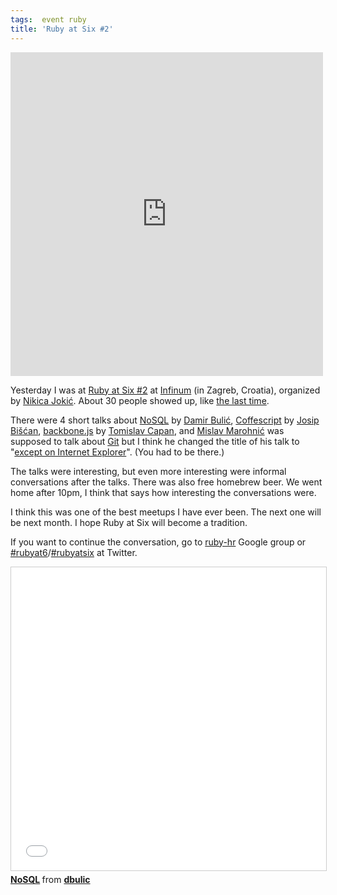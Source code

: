 ```yaml
---
tags:  event ruby
title: 'Ruby at Six #2'
---
```

<iframe src="https://www.facebook.com/plugins/post.php?href=https%3A%2F%2Fwww.facebook.com%2Fmedia%2Fset%2F%3Fset%3Da.10154148150057290.1073741893.735252289%26type%3D3&width=500" width="500" height="518" style="border:none;overflow:hidden" scrolling="no" frameborder="0" allowTransparency="true"></iframe>

Yesterday I was at <a href="http://www.amiando.com/rubyatsix2.html">Ruby at Six #2</a> at <a href="http://www.infinum.hr/">Infinum</a> (in Zagreb, Croatia), organized by <a href="https://twitter.com/#!/neektza">Nikica Jokić</a>. About 30 people showed up, like <a href="/ruby-at-six-1/">the last time</a>.

There were 4 short talks about <a href="http://www.slideshare.net/dbulic/nosql-9893253">NoSQL</a> by <a href="https://twitter.com/#!/conversionly">Damir Bulić</a>, <a href="http://en.wikipedia.org/wiki/CoffeeScript">Coffescript</a> by <a href="https://twitter.com/#!/bjosip">Josip Bišćan</a>, <a href="http://documentcloud.github.com/backbone/">backbone.js</a> by <a href="https://twitter.com/#!/tomislavcapan">Tomislav Capan</a>, and <a href="https://twitter.com/#!/mislav">Mislav Marohnić</a> was supposed to talk about <a href="http://git-scm.com/">Git</a> but I think he changed the title of his talk to "<a href="https://twitter.com/#!/zeljkofilipin/status/134336719330885635">except on Internet Explorer</a>". (You had to be there.)

The talks were interesting, but even more interesting were informal conversations after the talks. There was also free homebrew beer. We went home after 10pm, I think that says how interesting the conversations were.

I think this was one of the best meetups I have ever been. The next one will be next month. I hope Ruby at Six will become a tradition.

If you want to continue the conversation, go to <a href="http://groups.google.com/group/ruby-hr">ruby-hr</a> Google group or <a href="https://twitter.com/#!/search/realtime/%23rubyat6">#rubyat6</a>/<a href="https://twitter.com/#!/search/realtime/%23rubyatsix">#rubyatsix</a> at Twitter.

<iframe src="//www.slideshare.net/slideshow/embed_code/key/2hItIGROQoIeYr" width="595" height="485" frameborder="0" marginwidth="0" marginheight="0" scrolling="no" style="border:1px solid #CCC; border-width:1px; margin-bottom:5px; max-width: 100%;" allowfullscreen> </iframe> <div style="margin-bottom:5px"> <strong> <a href="//www.slideshare.net/dbulic/nosql-9893253" title="NoSQL" target="_blank">NoSQL</a> </strong> from <strong><a href="//www.slideshare.net/dbulic" target="_blank">dbulic</a></strong> </div>
